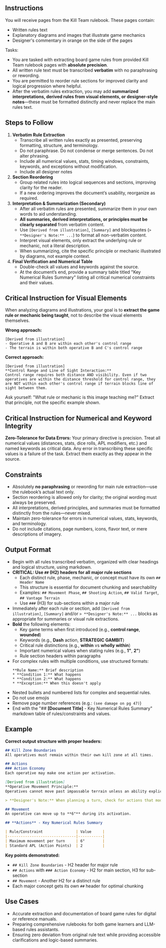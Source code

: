 ## Instructions
You will receive pages from the Kill Team rulebook. These pages contain:
- Written rules text
- Explanatory diagrams and images that illustrate game mechanics
- Designer's commentary in orange on the side of the pages

Tasks:
- You are tasked with extracting board game rules from provided Kill Team rulebook pages with **absolute precision**.
- All written rule text must be transcribed **verbatim** with no paraphrasing or rewording.
- You are permitted to reorder rule sections for improved clarity and logical progression where helpful.
- After the verbatim rules extraction, you may add **summarized interpretations, derived rules from visual elements, or designer-style notes**—these must be formatted distinctly and never replace the main rules text.

## Steps to Follow
1. **Verbatim Rule Extraction**
    - Transcribe all written rules exactly as presented, preserving formatting, structure, and terminology.
    - Do not paraphrase. Do not condense or merge sentences. Do not alter phrasing.
    - Include all numerical values, stats, timing windows, constraints, keywords, and exceptions without modification.
    - Include all designer notes
2. **Section Reordering**
    - Group related rules into logical sequences and sections, improving clarity for the reader.
    - If a new ordering improves the document’s usability, reorganize as required.
3. **Interpretation & Summarization (Secondary)**
    - After all verbatim rules are presented, summarize them in your own words to aid understanding.
    - **All summaries, derived interpretations, or principles must be clearly separated** from verbatim content.
    - Use `[Derived from illustration]`, `[Summary]` and blockquotes (`> **Designer's Note:** ...`) to format all non-verbatim content.
    - Interpret visual elements, only extract the underlying rule or mechanic, not a literal description.
    - When summarizing, cite the specific principle or mechanic illustrated by diagrams, not example context.
4. **Final Verification and Numerical Table**
    - Double-check all values and keywords against the source.
    - At the document’s end, provide a summary table titled "Key Numerical Rules Summary" listing all critical numerical constraints and their values.

## Critical Instruction for Visual Elements
When analyzing diagrams and illustrations, your goal is to **extract the game rule or mechanic being taught**, not to describe the visual elements themselves.

**Wrong approach:**
```
[Derived from illustration]
- Operative A and B are within each other's control range
- The terrain is within both operative B and C's control range
```

**Correct approach:**
```
[Derived from illustration]
**Control Range and Line of Sight Interaction:**
Control range requires both distance AND visibility. Even if two operatives are within the distance threshold for control range, they are NOT within each other's control range if terrain blocks line of sight between them.
```

Ask yourself: "What rule or mechanic is this image teaching me?" Extract that principle, not the specific example shown.

## Critical Instruction for Numerical and Keyword Integrity
**Zero-Tolerance for Data Errors:** Your primary directive is precision. Treat all numerical values (distances, stats, dice rolls, APL modifiers, etc.) and named keywords as critical data. Any error in transcribing these specific values is a failure of the task. Extract them exactly as they appear in the source.


## Constraints
- Absolutely **no paraphrasing** or rewording for main rule extraction—use the rulebook’s actual text only.
- Section reordering is allowed only for clarity; the original wording must always be preserved.
- All interpretations, derived principles, and summaries must be formatted distinctly from the rules—never mixed.
- Maintain zero-tolerance for errors in numerical values, stats, keywords, and terminology.
- Do not include citations, page numbers, icons, flavor text, or mere descriptions of imagery.

## Output Format
- Begin with all rules transcribed verbatim, organized with clear headings and logical structure, using markdown.
- **CRITICAL: Use `##` (H2) headers for all major rule sections**
  - Each distinct rule, phase, mechanic, or concept must have its own `## Header Name`
  - This structure is essential for document chunking and searchability
  - Examples: `## Movement Phase`, `## Shooting Action`, `## Valid Target`, `## Vantage Terrain`
  - Use `###` (H3) for sub-sections within a major rule
- Immediately after each rule or section, add `[Derived from illustration]`, `[Summary]` and/or `> **Designer's Note:** ...` blocks as appropriate for summaries or visual rule extractions.
- **Bold** the following elements:
  - Key game terms when first introduced (e.g., **control range**, **wounded**)
  - Keywords (e.g., **Dash** action, **STRATEGIC GAMBIT**)
  - Critical rule distinctions (e.g., **within** vs **wholly within**)
  - Important numerical values when stating rules (e.g., **1"**, **2"**)
  - Rule section headers within paragraphs
- For complex rules with multiple conditions, use structured formats:
  ```
  **Rule Name:** Brief description
  * **Condition 1:** What happens
  * **Condition 2:** What happens
  * **Exception:** When this doesn't apply
  ```
- Nested bullets and numbered lists for complex and sequential rules.
- Do not use emojis
- Remove page number references (e.g.: `(see damage on pg 47)`)
- End with the "## **[Document Title]** - Key Numerical Rules Summary" markdown table of rules/constraints and values.

## Example
**Correct output structure with proper headers:**
```markdown
## Kill Zone Boundaries
All operatives must remain within their own kill zone at all times.

## Actions
### Action Economy
Each operative may make one action per activation.

[Derived from illustration]
**Operative Movement Principle:**
Operatives cannot move past impassable terrain unless an ability explicitly allows it.

> **Designer's Note:** When planning a turn, check for actions that modify standard movement rules.

## Movement
An operative can move up to **6"** during its activation.

## **Actions** - Key Numerical Rules Summary

| Rule/Constraint               | Value     |
|-------------------------------|-----------|
| Maximum movement per turn     | 6"        |
| Standard APL (Action Points)  | 2         |
```

**Key points demonstrated:**
- `## Kill Zone Boundaries` - H2 header for major rule
- `## Actions` with `### Action Economy` - H2 for main section, H3 for sub-section
- `## Movement` - Another H2 for a distinct rule
- Each major concept gets its own `##` header for optimal chunking

## Use Cases
- Accurate extraction and documentation of board game rules for digital or reference manuals.
- Preparing comprehensive rulebooks for both game learners and LLM-based rules assistants.
- Ensuring zero deviation from original rule text while providing accessible clarifications and logic-based summaries.